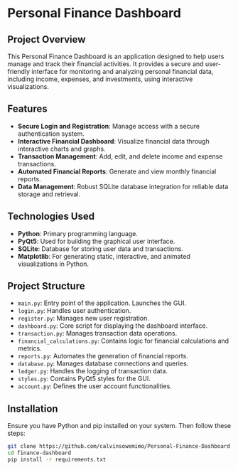 # Personal Finance Dashboard

## Project Overview
This Personal Finance Dashboard is an application designed to help users manage and track their financial activities. It provides a secure and user-friendly interface for monitoring and analyzing personal financial data, including income, expenses, and investments, using interactive visualizations.

## Features
- **Secure Login and Registration**: Manage access with a secure authentication system.
- **Interactive Financial Dashboard**: Visualize financial data through interactive charts and graphs.
- **Transaction Management**: Add, edit, and delete income and expense transactions.
- **Automated Financial Reports**: Generate and view monthly financial reports.
- **Data Management**: Robust SQLite database integration for reliable data storage and retrieval.

## Technologies Used
- **Python**: Primary programming language.
- **PyQt5**: Used for building the graphical user interface.
- **SQLite**: Database for storing user data and transactions.
- **Matplotlib**: For generating static, interactive, and animated visualizations in Python.

## Project Structure
- `main.py`: Entry point of the application. Launches the GUI.
- `login.py`: Handles user authentication.
- `register.py`: Manages new user registration.
- `dashboard.py`: Core script for displaying the dashboard interface.
- `transaction.py`: Manages transaction data operations.
- `financial_calculations.py`: Contains logic for financial calculations and metrics.
- `reports.py`: Automates the generation of financial reports.
- `database.py`: Manages database connections and queries.
- `ledger.py`: Handles the logging of transaction data.
- `styles.py`: Contains PyQt5 styles for the GUI.
- `account.py`: Defines the user account functionalities.

## Installation
Ensure you have Python and pip installed on your system. Then follow these steps:
```bash
git clone https://github.com/calvinsowemimo/Personal-Finance-Dashboard
cd finance-dashboard
pip install -r requirements.txt
